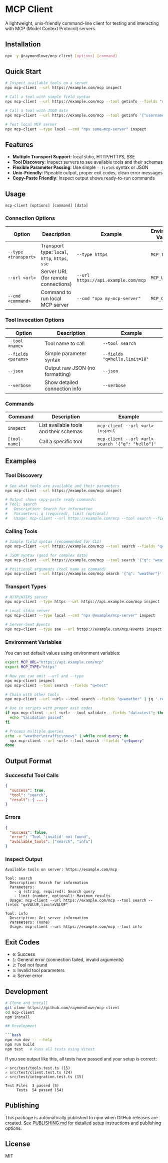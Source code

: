 # MCP Client

A lightweight, unix-friendly command-line client for testing and interacting with MCP (Model Context Protocol) servers.

## Installation

```bash
npx -y @raymondlowe/mcp-client [options] [command]
```

## Quick Start

```bash
# Inspect available tools on a server
npx mcp-client --url https://example.com/mcp inspect

# Call a tool with simple field syntax
npx mcp-client --url https://example.com/mcp --tool getinfo --fields "username=raymond,query=weather"

# Call a tool with JSON data
npx mcp-client --url https://example.com/mcp --tool getinfo '{"username": "raymond", "query": "weather"}'

# Test local MCP server
npx mcp-client --type local --cmd "npx some-mcp-server" inspect
```

## Features

- **Multiple Transport Support**: local stdio, HTTP/HTTPS, SSE
- **Tool Discovery**: Inspect servers to see available tools and their schemas
- **Flexible Parameter Passing**: Use simple `--fields` syntax or JSON
- **Unix-Friendly**: Pipeable output, proper exit codes, clean error messages
- **Copy-Paste Friendly**: Inspect output shows ready-to-run commands

## Usage

```
mcp-client [options] [command] [data]
```

### Connection Options

| Option | Description | Example | Environment Variable |
|--------|-------------|---------|---------------------|
| `--type <transport>` | Transport type: `local`, `http`, `https`, `sse` | `--type https` | `MCP_TYPE` |
| `--url <url>` | Server URL (for remote connections) | `--url https://api.example.com/mcp` | `MCP_URL` |
| `--cmd <command>` | Command to run local MCP server | `--cmd "npx my-mcp-server"` | `MCP_CMD` |

### Tool Invocation Options

| Option | Description | Example |
|--------|-------------|---------|
| `--tool <name>` | Tool name to call | `--tool search` |
| `--fields <params>` | Simple parameter syntax | `--fields "q=hello,limit=10"` |
| `--json` | Output raw JSON (no formatting) | `--json` |
| `--verbose` | Show detailed connection info | `--verbose` |

### Commands

| Command | Description | Example |
|---------|-------------|---------|
| `inspect` | List available tools and their schemas | `mcp-client --url <url> inspect` |
| `[tool-name]` | Call a specific tool | `mcp-client --url <url> search '{"q": "hello"}'` |

## Examples

### Tool Discovery

```bash
# See what tools are available and their parameters
npx mcp-client --url https://example.com/mcp inspect

# Output shows copy-paste ready commands:
# Tool: search
#   Description: Search for information
#   Parameters: q (required), limit (optional)
#   Usage: mcp-client --url https://example.com/mcp --tool search --fields "q=VALUE,limit=VALUE"
```

### Calling Tools

```bash
# Simple field syntax (recommended for CLI)
npx mcp-client --url https://example.com/mcp --tool search --fields "q=weather,limit=5"

# JSON syntax (good for complex data)
npx mcp-client --url https://example.com/mcp --tool search '{"q": "weather", "limit": 5}'

# Positional arguments (tool name as command)
npx mcp-client --url https://example.com/mcp search '{"q": "weather"}'
```

### Transport Types

```bash
# HTTP/HTTPS server
npx mcp-client --type https --url https://api.example.com/mcp inspect

# Local stdio server
npx mcp-client --type local --cmd "npx @example/mcp-server" inspect

# Server-Sent Events
npx mcp-client --type sse --url https://example.com/mcp/events inspect
```

### Environment Variables

You can set default values using environment variables:

```bash
export MCP_URL="https://api.example.com/mcp"
export MCP_TYPE="https"

# Now you can omit --url and --type
npx mcp-client inspect
npx mcp-client --tool search --fields "q=test"
```

```bash
# Chain with other tools
npx mcp-client --url <url> --tool search --fields "q=weather" | jq '.result'

# Use in scripts with proper exit codes
if npx mcp-client --url <url> --tool validate --fields "data=test"; then
  echo "Validation passed"
fi

# Process multiple queries
echo -e "weather\ntraffic\nnews" | while read query; do
  npx mcp-client --url <url> --tool search --fields "q=$query"
done
```

## Output Format

### Successful Tool Calls
```json
{
  "success": true,
  "tool": "search",
  "result": { ... }
}
```

### Errors
```json
{
  "success": false,
  "error": "Tool 'invalid' not found",
  "available_tools": ["search", "info"]
}
```

### Inspect Output
```
Available tools on server: https://example.com/mcp

Tool: search
  Description: Search for information
  Parameters:
    - q (string, required): Search query
    - limit (number, optional): Maximum results
  Usage: mcp-client --url https://example.com/mcp --tool search --fields "q=VALUE,limit=VALUE"

Tool: info
  Description: Get server information
  Parameters: (none)
  Usage: mcp-client --url https://example.com/mcp --tool info
```

## Exit Codes

- `0`: Success
- `1`: General error (connection failed, invalid arguments)
- `2`: Tool not found
- `3`: Invalid tool parameters
- `4`: Server error

## Development


```bash
# Clone and install
git clone https://github.com/raymondlowe/mcp-client
cd mcp-client
npm install

## Development

```bash
npm run dev -- --help
npm run build
npm test   # Runs all tests using Vitest
```

If you see output like this, all tests have passed and your setup is correct:

```
✓ src/test/tools.test.ts (15)
✓ src/test/client.test.ts (24)
✓ src/test/integration.test.ts (15)

Test Files  3 passed (3)
     Tests  54 passed (54)
```

## Publishing

This package is automatically published to npm when GitHub releases are created. See [PUBLISHING.md](PUBLISHING.md) for detailed setup instructions and publishing options.

## License

MIT
